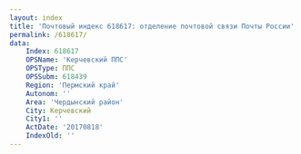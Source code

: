 ```yaml
---
layout: index
title: 'Почтовый индекс 618617: отделение почтовой связи Почты России'
permalink: /618617/
data:
    Index: 618617
    OPSName: 'Керчевский ППС'
    OPSType: ППС
    OPSSubm: 618439
    Region: 'Пермский край'
    Autonom: ''
    Area: 'Чердынский район'
    City: Керчевский
    City1: ''
    ActDate: '20170818'
    IndexOld: ''
---
```

